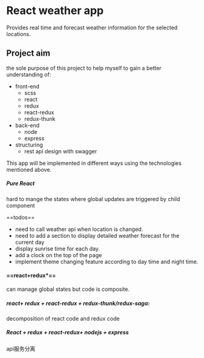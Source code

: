 

# React weather app
Provides real time and forecast weather information for the selected locations.

## Project aim
the sole purpose of this project to help myself to gain a better understanding of:
- front-end
  - scss
  - react
  - redux
  - react-redux
  - redux-thunk
- back-end
  - node
  - express
- structuring
  - rest api design with swagger

This app will be implemented in different ways using the technologies mentioned above. 


##### Pure React
hard to mange the states where global updates are triggered by child component

==todos==
  - need to call weather api when location is changed.
  - need to add a section to display detailed weather forecast for the current day
  - display sunrise time for each day.
  - add a clock on the top of the page
  - implement theme changing feature according to day time and night time.

#### ==react+redux*==
can manage global states but code is composite.

##### react+ redux + react-redux + redux-thunk/redux-saga:
decomposition of react code and redux code

##### React + redux + react-redux+ nodejs + express
api服务分离

